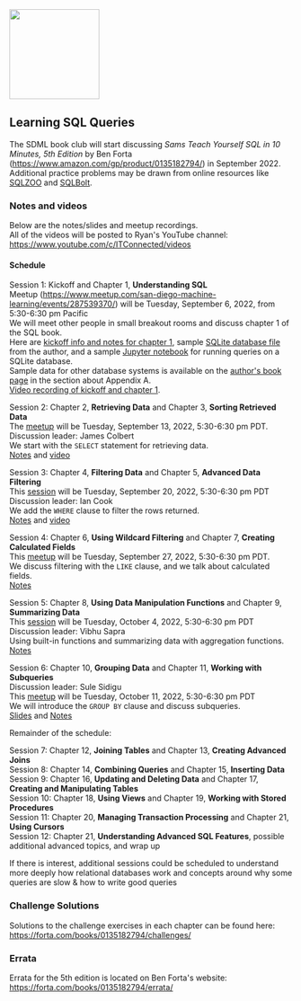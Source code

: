 <img src="https://github.com/SanDiegoMachineLearning/bookclub/blob/master/images/sqlin10min.jpg?raw=true" width="160">

## Learning SQL Queries

The SDML book club will start discussing *Sams Teach Yourself SQL in 10 Minutes, 5th Edition* 
by Ben Forta (https://www.amazon.com/gp/product/0135182794/) in September 2022. \
Additional practice problems may be drawn from online resources like [SQLZOO](https://sqlzoo.net/wiki/SQL_Tutorial)
and [SQLBolt](https://sqlbolt.com/).

### Notes and videos
Below are the notes/slides and meetup recordings.  
All of the videos will be posted to Ryan's YouTube channel:  https://www.youtube.com/c/ITConnected/videos

#### Schedule

Session 1:  Kickoff and Chapter 1, **Understanding SQL** \
Meetup (https://www.meetup.com/san-diego-machine-learning/events/287539370/) will be Tuesday, September 6, 2022, from 5:30-6:30 pm Pacific \
We will meet other people in small breakout rooms and discuss chapter 1 of the SQL book. \
Here are [kickoff info and notes for chapter 1](https://docs.google.com/document/d/1nzoMCRpN2R8kqFPGHLOtyeuaLunR1_w3JTwUjwXukW0/edit?usp=sharing),
sample [SQLite database file](https://github.com/tedkyi/talks/blob/master/TYSQL.sqlite) from the author,
and a sample [Jupyter notebook](https://github.com/tedkyi/talks/blob/master/Sqlite.ipynb) for running queries on a SQLite database. \
Sample data for other database systems is available on the [author's book page](https://forta.com/books/0135182794/) in the section about Appendix A. \
[Video recording of kickoff and chapter 1](https://youtu.be/jO0XCdi4xnY).

Session 2:  Chapter 2, **Retrieving Data** and Chapter 3, **Sorting Retrieved Data** \
The [meetup](https://www.meetup.com/san-diego-machine-learning/events/288317091/) will be Tuesday, September 13, 2022, 5:30-6:30 pm PDT. \
Discussion leader:  James Colbert \
We start with the `SELECT` statement for retrieving data. \
[Notes](./tysql/TYSQL%20-%20Chapters%202%20and%203.pdf) and [video](https://youtu.be/pqydJRwu_Dc)

Session 3:  Chapter 4, **Filtering Data** and Chapter 5, **Advanced Data Filtering** \
This [session](https://www.meetup.com/san-diego-machine-learning/events/288423281/) will be Tuesday, September 20, 2022, 5:30-6:30 pm PDT \
Discussion leader:  Ian Cook \
We add the `WHERE` clause to filter the rows returned. \
[Notes](./tysql/TYSQL%20-%20Chapters%204%20and%205.pdf) and [video](https://youtu.be/qXQMnTc5iu4)

Session 4:  Chapter 6, **Using Wildcard Filtering** and Chapter 7, **Creating Calculated Fields** \
This [meetup](https://www.meetup.com/san-diego-machine-learning/events/288596285/) will be Tuesday, September 27, 2022, 5:30-6:30 pm PDT. \
We discuss filtering with the `LIKE` clause, and we talk about calculated fields. \
[Notes](./tysql/TYSQL%20-%20Chapters%206%20and%207.pdf)

Session 5:  Chapter 8,  **Using Data Manipulation Functions** and Chapter 9, **Summarizing Data** \
This [session](https://www.meetup.com/san-diego-machine-learning/events/288766470/) will be Tuesday, October 4, 2022, 5:30-6:30 pm PDT \
Discussion leader:  Vibhu Sapra \
Using built-in functions and summarizing data with aggregation functions. \
[Notes](./tysql/Chapter%208%20and%209%20-%20Summarizing%20and%20Manipulating%20Data.pdf)

Session 6:  Chapter 10, **Grouping Data** and Chapter 11, **Working with Subqueries** \
Discussion leader:  Sule Sidigu \
This [meetup](https://www.meetup.com/san-diego-machine-learning/events/288917421/) will be Tuesday, October 11, 2022, 5:30-6:30 pm PDT \
We will introduce the `GROUP BY` clause and discuss subqueries. \
[Slides](./tysql/TYSQL%20-%20Chapters%2010%20and%2011%20slides.pdf) and [Notes](./tysql/TYSQL%20-%20Chapters%2010%20and%2011%20notes.pdf)

Remainder of the schedule: 

Session 7:  Chapter 12, **Joining Tables** and Chapter 13, **Creating Advanced Joins** \
Session 8:  Chapter 14, **Combining Queries** and Chapter 15, **Inserting Data** \
Session 9:  Chapter 16, **Updating and Deleting Data** and Chapter 17, **Creating and Manipulating Tables** \
Session 10:  Chapter 18, **Using Views** and Chapter 19, **Working with Stored Procedures** \
Session 11:  Chapter 20, **Managing Transaction Processing** and Chapter 21, **Using Cursors** \
Session 12:  Chapter 21, **Understanding Advanced SQL Features**, possible additional advanced topics, and wrap up 

If there is interest, additional sessions could be scheduled to understand more deeply how relational databases work
and concepts around why some queries are slow & how to write good queries


### Challenge Solutions
Solutions to the challenge exercises in each chapter can be found here:  https://forta.com/books/0135182794/challenges/

### Errata
Errata for the 5th edition is located on Ben Forta's website:  https://forta.com/books/0135182794/errata/

<br>
<br>
